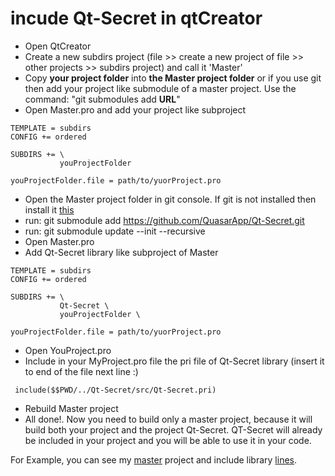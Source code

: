 
# incude Qt-Secret in qtCreator 
* Open QtCreator
* Create a new subdirs project (file >> create a new project of file >> other projects >> subdirs project) and call it 'Master'
* Copy **your project folder** into **the Master project folder** or if you use git then add your project like submodule of a master project. Use the command: "git submodules add **URL**"
* Open Master.pro and add your project like subproject

``` qmake
TEMPLATE = subdirs
CONFIG += ordered

SUBDIRS += \
           youProjectFolder

youProjectFolder.file = path/to/yuorProject.pro
```
 * Open the Master project folder in git console. If git is not installed then install it [this](https://git-scm.com/download/win)
 * run: git submodule add https://github.com/QuasarApp/Qt-Secret.git 
 * run: git submodule update --init --recursive
 * Open Master.pro
 * Add Qt-Secret library like subproject of Master
``` qmake
TEMPLATE = subdirs
CONFIG += ordered

SUBDIRS += \
           Qt-Secret \
           youProjectFolder \

youProjectFolder.file = path/to/yuorProject.pro
``` 
 * Open YouProject.pro
 * Include in your MyProject.pro file the pri file of Qt-Secret library (insert it to end of the file next line :)
``` qmake
 include($$PWD/../Qt-Secret/src/Qt-Secret.pri)

```
 * Rebuild Master project
 * All done!. Now you need to build only a master project, because it will build both your project and the project Qt-Secret. QT-Secret will already be included in your project and you will be able to use it in your code. 


For Example, you can see my [master](https://github.com/QuasarApp/Qt-Secret/blob/master/Qt-Secret.pro) project and include library [lines](https://github.com/QuasarApp/Qt-Secret/blob/a6828ea53d8b6a5f60def149fee2792ae6d7d774/Qt-Secret-GUI/Qt-Secret-GUI.pro#L22). 
